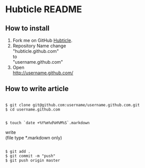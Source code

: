 # Hubticle README

## How to install
1. Fork me on GitHub <a href="https://github.com/hubticle/hubticle.github.com/fork_select">Hubticle</a>.  
2. Repository Name change  
    "hubticle.github.com"  
    to  
    "username.github.com"  
3. Open  
    http://username.github.com/  

## How to write article
<code>
$ git clone git@github.com:username/username.github.com.git
$ cd username.github.com

$ touch \`date +%Y%m%d%H%M%S\`.markdown
</code>  
  
write  
(file type *.markdown only)  
  
<code>
$ git add .  
$ git commit -m "push"  
$ git push origin master  
</code>
